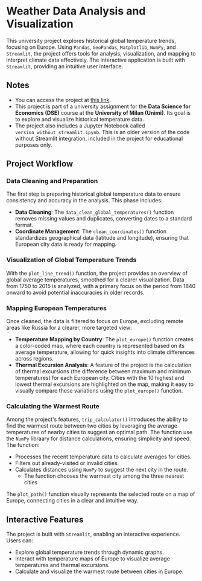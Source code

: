 # Weather Data Analysis and Visualization

This university project explores historical global temperature trends, focusing on Europe. Using `Pandas`, `GeoPandas`, `Matplotlib`, `NumPy`, and `Streamlit`, the project offers tools for analysis, visualization, and mapping to interpret climate data effectively. The interactive application is built with `Streamlit`, providing an intuitive user interface.

## Notes

- You can access the project at [this link](https://temperaturepythonuniversityproject.streamlit.app/ "Temperature App").
- This project is part of a university assignment for the **Data Science for Economics (DSE)** course at the **University of Milan (Unimi)**. Its goal is to explore and visualize historical temperature data.
- The project also includes a Jupyter Notebook called `version_without_streamlit.ipynb`. This is an older version of the code without Streamlit integration, included in the project for educational purposes only.

## Project Workflow

### Data Cleaning and Preparation
The first step is preparing historical global temperature data to ensure consistency and accuracy in the analysis. This phase includes:

- **Data Cleaning**: The `data_clean_global_temperatures()` function removes missing values and duplicates, converting dates to a standard format.
- **Coordinate Management**: The `clean_coordinates()` function standardizes geographical data (latitude and longitude), ensuring that European city data is ready for mapping.

### Visualization of Global Temperature Trends
With the `plot_line_trend()` function, the project provides an overview of global average temperatures, smoothed for a clearer visualization. Data from 1750 to 2015 is analyzed, with a primary focus on the period from 1840 onward to avoid potential inaccuracies in older records.

### Mapping European Temperatures
Once cleaned, the data is filtered to focus on Europe, excluding remote areas like Russia for a clearer, more targeted view:

- **Temperature Mapping by Country**: The `plot_europe()` function creates a color-coded map, where each country is represented based on its average temperature, allowing for quick insights into climate differences across regions.
- **Thermal Excursion Analysis**: A feature of the project is the calculation of thermal excursions (the difference between maximum and minimum temperatures) for each European city. Cities with the 10 highest and lowest thermal excursions are highlighted on the map, making it easy to visually compare these variations using the `plot_europe()` function.

### Calculating the Warmest Route
Among the project's features, `trip_calculator()` introduces the ability to find the warmest route between two cities by leveraging the average temperatures of nearby cities to suggest an optimal path. The function use the `NumPy` libraary for distance calculations, ensuring simplicity and speed. The function:

- Processes the recent temperature data to calculate averages for cities.
- Filters out already-visited or invalid cities.
- Calculates distances using `NumPy` to suggest the next city in the route.
    - The function chooses the warmest city among the three nearest cities

The `plot_path()` function visually represents the selected route on a map of Europe, connecting cities in a clear and intuitive way.

## Interactive Features
The project is built with `Streamlit`, enabling an interactive experience. Users can:

- Explore global temperature trends through dynamic graphs.
- Interact with temperature maps of Europe to visualize average temperatures and thermal excursions.
- Calculate and visualize the warmest route between cities in Europe.